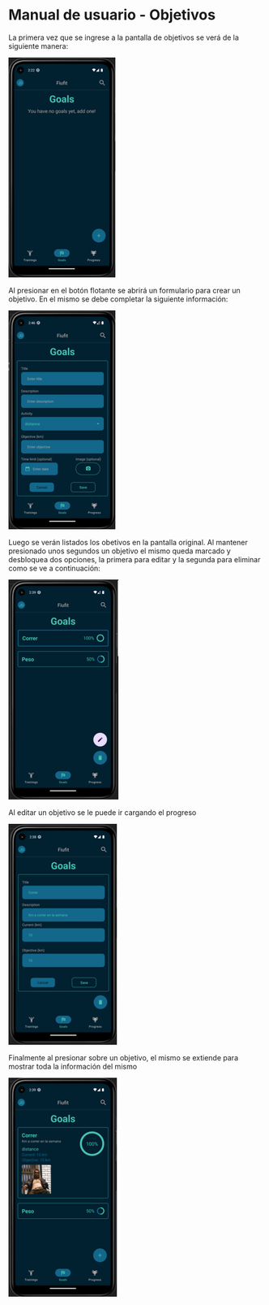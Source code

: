 # Manual de usuario - Objetivos

La primera vez que se ingrese a la pantalla de objetivos se verá de la siguiente manera:

![Objetivos](../manual_images/goals_1.png)

Al presionar en el botón flotante se abrirá un formulario para crear un objetivo. En el mismo se debe completar la siguiente información:

![Objetivos](../manual_images/goals_2.png)

Luego se verán listados los obetivos en la pantalla original. Al mantener presionado unos segundos un objetivo el mismo queda marcado y desbloquea dos opciones, la primera para editar y la segunda para eliminar como se ve a continuación:

![Objetivos](../manual_images/goals_3.png)

Al editar un objetivo se le puede ir cargando el progreso

![Objetivos](../manual_images/goals_4.png)

Finalmente al presionar sobre un objetivo, el mismo se extiende para mostrar toda la información del mismo

![Objetivos](../manual_images/goals_5.png)
